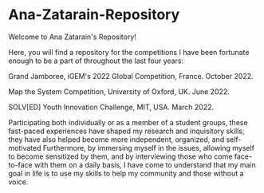 # Ana-Zatarain-Repository

Welcome to Ana Zatarain's Repository!

Here, you will find a repository for the competitions I have been fortunate enough to be a part of throughout the last four years:

Grand Jamboree, iGEM's 2022 Global Competition, France. October 2022.

Map the System Competition, University of Oxford, UK. June 2022.

SOLV[ED] Youth Innovation Challenge, MIT, USA. March 2022.

Participating both individually or as a member of a student groups, these fast-paced experiences have shaped my research and inquisitory skills; they have also helped become more independent, organized, and self-motivated Furthermore, by immersing myself in the issues, allowing myself to become sensitized by them, and by interviewing those who come face-to-face with them on a daily basis, I have come to understand that my main goal in life is to use my skills to help my community and those without a voice.
